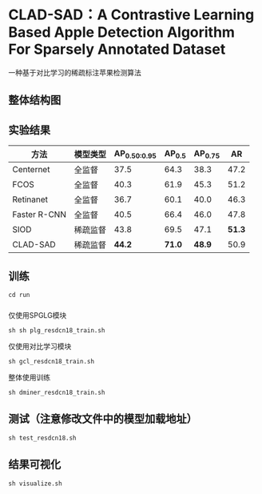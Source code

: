 # CLAD-SAD：A Contrastive Learning Based Apple Detection Algorithm For Sparsely Annotated Dataset
一种基于对比学习的稀疏标注苹果检测算法
## 整体结构图



## 实验结果
| 方法          | 模型类型 | AP<sub>0.50:0.95</sub> | AP<sub>0.5</sub> | AP<sub>0.75</sub> | AR   |
| ------------- | -------- | ----------------------- | ---------------- | ----------------- | ---- |
| Centernet  | 全监督   | 37.5                    | 64.3             | 38.3              | 47.2 |
| FCOS      | 全监督   | 40.3                    | 61.9             | 45.3              | 51.2 |
| Retinanet | 全监督   | 36.7                    | 60.1             | 40.0              | 46.3 |
| Faster R-CNN | 全监督 | 40.5                    | 66.4             | 46.0              | 47.8 |
| SIOD     | 稀疏监督 | 43.8                    | 69.5             | 47.1              | **51.3** |
| CLAD-SAD      | 稀疏监督 | **44.2**                | **71.0**         | **48.9**          | 50.9 |

## 训练
`cd run`
###
仅使用SPGLG模块

`sh sh plg_resdcn18_train.sh`

仅使用对比学习模块

`sh gcl_resdcn18_train.sh`

整体使用训练

`sh dminer_resdcn18_train.sh`

## 测试（注意修改文件中的模型加载地址）

`sh test_resdcn18.sh`

## 结果可视化

`sh visualize.sh`
